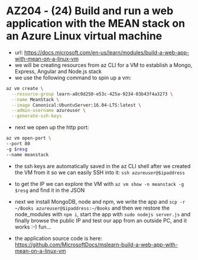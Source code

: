 # AZ204 - (24) Build and run a web application with the MEAN stack on an Azure Linux virtual machine

- url: <https://docs.microsoft.com/en-us/learn/modules/build-a-web-app-with-mean-on-a-linux-vm>
- we will be creating resources from az CLI for a VM to establish a Mongo, Express, Angular and Node.js stack
- we use the following command to spin up a vm:

```bash
az vm create \
  --resource-group learn-a8c0d250-e53c-425a-9234-03b43f4a3273 \
  --name MeanStack \
  --image Canonical:UbuntuServer:16.04-LTS:latest \
  --admin-username azureuser \
  --generate-ssh-keys
```

- next we open up the http port:

```bash
az vm open-port \
--port 80
-g $resg
--name meanstack
```

- the ssh keys are automatically saved in the az CLI shell after we created the VM from it so we can easily SSH into it: `ssh azureuser@$ipaddress`
- to get the IP we can explore the VM with `az vm show -n meanstack -g $resg` and find it in the JSON

- next we install MongoDB, node and npm, we write the app and `scp -r ~/Books azureuser@$ipaddress:~/Books` and then we restore the node_modules with `npm i`, start the app with `sudo nodejs server.js` and finally browse the public IP and test our app from an outside PC, and it works :-) fun...

- the application source code is here: <https://github.com/MicrosoftDocs/mslearn-build-a-web-app-with-mean-on-a-linux-vm>
  